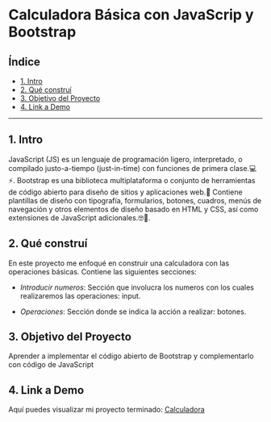 # Calculadora Básica con JavaScrip y Bootstrap

## **Índice**
* [1. Intro](#)
* [2. Qué construí](#)
* [3. Objetivo del Proyecto](#)
* [4. Link a Demo](#)
****

## 1. Intro

JavaScript (JS) es un lenguaje de programación ligero, interpretado, o compilado justo-a-tiempo (just-in-time) con funciones de primera clase.💻⚡. Bootstrap es una biblioteca multiplataforma o conjunto de herramientas de código abierto para diseño de sitios y aplicaciones web.🤯 Contiene plantillas de diseño con tipografía, formularios, botones, cuadros, menús de navegación y otros elementos de diseño basado en HTML y CSS, así como extensiones de JavaScript adicionales.🤓🙌.

## 2. Qué construí

En este proyecto me enfoqué en construir una calculadora con las operaciones básicas. Contiene las siguientes secciones:

* *Introducir numeros*: Sección que involucra los numeros con los cuales realizaremos las operaciones: input.

* *Operaciones*: Sección donde se indica la acción a realizar: botones.

## 3. Objetivo del Proyecto
Aprender a implementar el código abierto de Bootstrap y complementarlo con código de JavaScript

## 4. Link a Demo
Aquí puedes visualizar mi proyecto terminado: [Calculadora](https://clonaciongoogle.netlify.app/)
